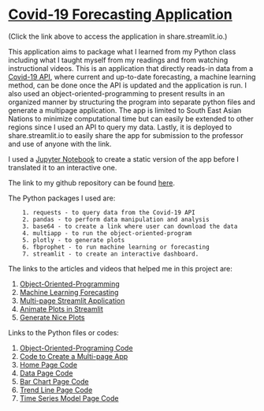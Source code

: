 # [Covid-19 Forecasting Application](https://share.streamlit.io/jerryendrina/535project/main/app.py)
(Click the link above to access the application in share.streamlit.io.)

This application aims to package what I learned from my Python class 
including what I taught myself from my readings and from watching 
instructional videos. This is an application that directly reads-in 
data from a [Covid-19 API](https://covid19api.com/ ), where current and up-to-date 
forecasting, a machine learning method, can be done once the API is updated and
the application is run. I also used an object-oriented-programming to present 
results in an organized manner by structuring the program into separate python files 
and generate a multipage application. The app is limited to South East Asian 
Nations to minimize computational time but can easily be extended to other
regions since I used an API to query my data. Lastly, it is deployed to
share.streamlit.io to easily share the app for submission to the professor and 
use of anyone with the link.

I used a [Jupyter Notebook](https://github.com/jerryendrina/535Project/blob/main/staticVersion.ipynb) 
to create a static version of the app before I translated it to an interactive one.

The link to my github repository can be found [here](https://github.com/jerryendrina/535Project).

The Python packages I used are:  

        1. requests - to query data from the Covid-19 API  
        2. pandas - to perform data manipulation and analysis  
        3. base64 - to create a link where user can download the data  
        4. multiapp - to run the object-oriented-program  
        5. plotly - to generate plots  
        6. fbprophet - to run machine learning or forecasting  
        7. streamlit - to create an interactive dashboard. 

The links to the articles and videos that helped me in this project are:

1. [Object-Oriented-Programming](https://towardsdatascience.com/creating-multipage-applications-using-streamlit-efficiently-b58a58134030)  
2. [Machine Learning Forecasting](https://facebook.github.io/prophet/)  
3. [Multi-page Streamlit Application](https://www.youtube.com/watch?v=nSw96qUbK9o)  
4. [Animate Plots in Streamlit](https://www.youtube.com/watch?v=VZ_tS4F6P2A)  
5. [Generate Nice Plots](https://plotly.com/graphing-libraries/)  
    
Links to the Python files or codes:   

1. [Object-Oriented-Programing Code](https://github.com/jerryendrina/535Project/blob/main/multiapp.py)  
2. [Code to Create a Multi-page App](https://github.com/jerryendrina/535Project/blob/main/app.py)  
3. [Home Page Code](https://github.com/jerryendrina/535Project/blob/main/apps/home.py)  
4. [Data Page Code](https://github.com/jerryendrina/535Project/blob/main/apps/data.py)  
5. [Bar Chart Page Code](https://github.com/jerryendrina/535Project/blob/main/apps/barcharts.py)  
6. [Trend Line Page Code](https://github.com/jerryendrina/535Project/blob/main/apps/trendlines.py)  
7. [Time Series Model Page Code](https://github.com/jerryendrina/535Project/blob/main/apps/model.py)




